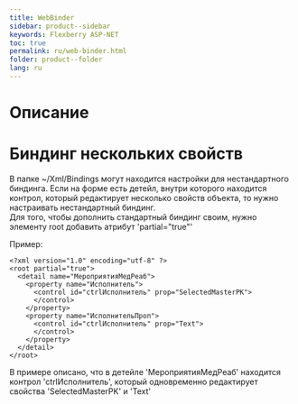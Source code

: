 ```yaml
---
title: WebBinder
sidebar: product--sidebar
keywords: Flexberry ASP-NET
toc: true
permalink: ru/web-binder.html
folder: product--folder
lang: ru
---
```


# Описание

# Биндинг нескольких свойств
В папке ~/Xml/Bindings могут находится настройки для нестандартного биндинга.
Если на форме есть детейл, внутри которого находится контрол, который редактирует несколько свойств объекта, то нужно настраивать нестандартный биндинг.
<br />
Для того, чтобы дополнить стандартный биндинг своим, нужно элементу root добавить атрибут 'partial="true"'

Пример:
```
<?xml version="1.0" encoding="utf-8" ?>
<root partial="true">
  <detail name="МероприятияМедРеаб">
    <property name="Исполнитель">
      <control id="ctrlИсполнитель" prop="SelectedMasterPK">
      </control>
    </property>
    <property name="ИсполнительПроп">
      <control id="ctrlИсполнитель" prop="Text">
      </control>
    </property>
  </detail>
</root>
```

В примере описано, что в детейле 'МероприятияМедРеаб' находится контрол 'ctrlИсполнитель', который одновременно редактирует свойства 'SelectedMasterPK' и 'Text'
